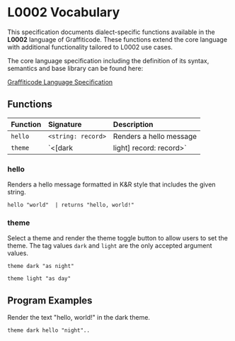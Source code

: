 # L0002 Vocabulary

This specification documents dialect-specific functions available in the
**L0002** language of Graffiticode. These functions extend the core language
with additional functionality tailored to L0002 use cases.

The core language specification including the definition of its syntax,
semantics and base library can be found here:

[Graffiticode Language Specification](./graffiticode-language-spec.html)

## Functions

| Function | Signature | Description |
| :------- | :-------- | :---------- |
| `hello` | `<string: record>` | Renders a hello message |
| `theme` | `<[dark|light] record: record>` | Selects a theme |

### hello

Renders a hello message formatted in K&R style that includes the given string.

```
hello "world"  | returns "hello, world!"
```

### theme

Select a theme and render the theme toggle button to allow users to set the
theme. The tag values `dark` and `light` are the only accepted argument values.

```
theme dark "as night"
```
```
theme light "as day"
```

## Program Examples

Render the text "hello, world!" in the dark theme.

```
theme dark hello "night"..
```

